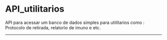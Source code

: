 # API_utilitarios
 API para acessar um banco de dados simples para utilitarios como : Protocolo de retirada, relatorio de imuno e etc.
 
 ---
